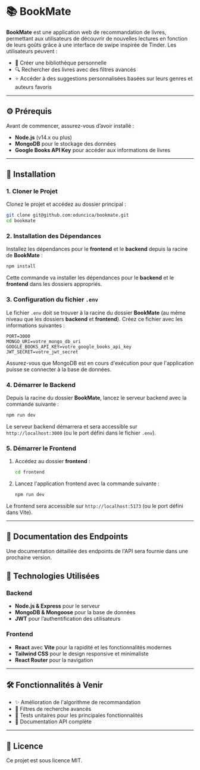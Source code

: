 # 📚 BookMate

**BookMate** est une application web de recommandation de livres, permettant aux utilisateurs de découvrir de nouvelles lectures en fonction de leurs goûts grâce à une interface de swipe inspirée de Tinder. Les utilisateurs peuvent :

- 📖 Créer une bibliothèque personnelle
- 🔍 Rechercher des livres avec des filtres avancés
- ⭐ Accéder à des suggestions personnalisées basées sur leurs genres et auteurs favoris

---

## ⚙️ Prérequis

Avant de commencer, assurez-vous d’avoir installé :

- **Node.js** (v14.x ou plus)
- **MongoDB** pour le stockage des données
- **Google Books API Key** pour accéder aux informations de livres

---

## 🚀 Installation

### 1. Cloner le Projet

Clonez le projet et accédez au dossier principal :

```bash
git clone git@github.com:oduncica/bookmate.git
cd bookmate
```

### 2. Installation des Dépendances

Installez les dépendances pour le **frontend** et le **backend** depuis la racine de **BookMate** :

```bash
npm install
```

Cette commande va installer les dépendances pour le **backend** et le **frontend** dans les dossiers appropriés.

### 3. Configuration du fichier `.env`

Le fichier `.env` doit se trouver à la racine du dossier **BookMate** (au même niveau que les dossiers **backend** et **frontend**). Créez ce fichier avec les informations suivantes :

```plaintext
PORT=3000
MONGO_URI=votre_mongo_db_uri
GOOGLE_BOOKS_API_KEY=votre_google_books_api_key
JWT_SECRET=votre_jwt_secret
```

Assurez-vous que MongoDB est en cours d'exécution pour que l'application puisse se connecter à la base de données.

### 4. Démarrer le Backend

Depuis la racine du dossier **BookMate**, lancez le serveur backend avec la commande suivante :

```bash
npm run dev
```

Le serveur backend démarrera et sera accessible sur `http://localhost:3000` (ou le port défini dans le fichier `.env`).

### 5. Démarrer le Frontend

1. Accédez au dossier **frontend** :

   ```bash
   cd frontend
   ```

2. Lancez l'application frontend avec la commande suivante :

   ```bash
   npm run dev
   ```

Le frontend sera accessible sur `http://localhost:5173` (ou le port défini dans Vite).

---

## 📘 Documentation des Endpoints

Une documentation détaillée des endpoints de l'API sera fournie dans une prochaine version.

## 🎨 Technologies Utilisées

### Backend
- **Node.js & Express** pour le serveur
- **MongoDB & Mongoose** pour la base de données
- **JWT** pour l’authentification des utilisateurs

### Frontend
- **React** avec **Vite** pour la rapidité et les fonctionnalités modernes
- **Tailwind CSS** pour le design responsive et minimaliste
- **React Router** pour la navigation

---

## 🛠️ Fonctionnalités à Venir

- ✨ Amélioration de l'algorithme de recommandation
- 🔄 Filtres de recherche avancés
- 🧪 Tests unitaires pour les principales fonctionnalités
- 📄 Documentation API complète

---

## 📝 Licence

Ce projet est sous licence MIT.
